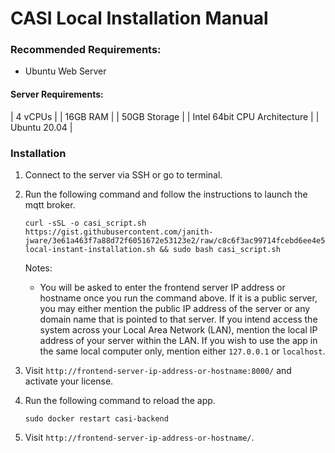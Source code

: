 # CASI Local Installation Manual

### Recommended Requirements:
 - Ubuntu Web Server

#### Server Requirements:
| 4 vCPUs |
| 16GB RAM |
| 50GB Storage |
| Intel 64bit CPU Architecture |
| Ubuntu 20.04 |

### Installation
1. Connect to the server via SSH or go to terminal.
3. Run the following command and follow the instructions to launch the mqtt broker.
   ```
   curl -sSL -o casi_script.sh https://gist.githubusercontent.com/janith-jware/3e61a463f7a88d72f6051672e53123e2/raw/c8c6f3ac99714fcebd6ee4e5202e41f30012b0bc/casi-local-instant-installation.sh && sudo bash casi_script.sh
   ```

   Notes:
   - You will be asked to enter the frontend server IP address or hostname once you run the command above. If it is a public server, you may either mention the public IP address of the server or any domain name that is pointed to that server. If you intend access the system across your Local Area Network (LAN), mention the local IP address of your server within the LAN. If you wish to use the app in the same local computer only, mention either `127.0.0.1` or `localhost`.
    
2. Visit `http://frontend-server-ip-address-or-hostname:8000/` and activate your license.
3. Run the following command to reload the app.
   ```
   sudo docker restart casi-backend
   ```
4. Visit `http://frontend-server-ip-address-or-hostname/`.
   
    
